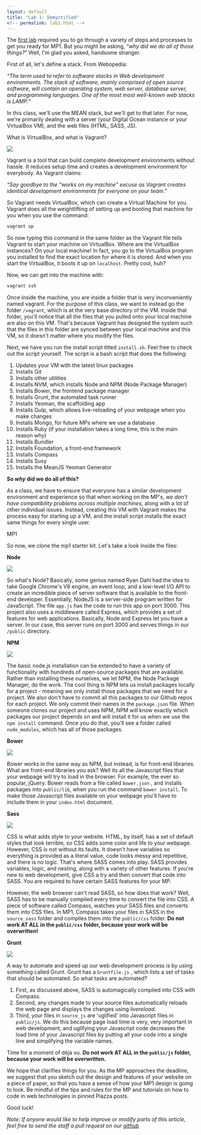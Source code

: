 ```yaml
---
layout: default
title: "Lab 1: Demystified"
<!-- permalink: lab1.html -->
---
```


The [first lab](https://uiuc-web-programming.github.io/fa2016/Lab-1g) required you to go through a variety of steps and processes to get you ready for MP1. But you might be asking, “_why did we do all of those things?_” Well, I'm glad you asked, handsome stranger.

First of all, let's define a stack. From Webopedia:

*“The term used to refer to software stacks in Web development environments. The stack of software, mainly comprised of open source software, will contain an operating system, web server, database server, and programming languages. One of the most most well-known web stacks is LAMP.”*

In this class, we'll use the MEAN stack, but we'll get to that later. For now, we're primarily dealing with a server (your Digital Ocean instance or your VirtualBox VM), and the web files (HTML, SASS, JS).

<span class="section-heading">What is VirtualBox, and what is Vagrant?</span>

<img src="https://upload.wikimedia.org/wikipedia/commons/8/87/Vagrant.png" class="demystified-images">

Vagrant is a tool that can build complete development environments without hassle. It reduces setup time and creates a development environment for everybody. As Vagrant claims:

*“Say goodbye to the "works on my machine" excuse as Vagrant creates identical development environments for everyone on your team.”*

So Vagrant needs VirtualBox, which can create a Virtual Machine for you. Vagrant does all the weightlifting of setting up and booting that machine for you when you use the command:

```bash
vagrant up
```


So now typing this command in the same folder as the Vagrant file tells Vagrant to start your machine on VirtualBox. Where are the VirtualBox instances? On your local machine! In fact, you go to the VirtualBox program you installed to find the exact location for where it is stored. And when you start the VirtualBox, it boots it up on ```localhost```. Pretty cool, huh?

Now, we can get into the machine with:

```bash
vagrant ssh
```


Once inside the machine, you are inside a folder that is very inconveniently named vagrant. For the purpose of this class, we want to instead go the folder ```/vagrant```, which is at the very base directory of the VM. Inside that folder, you'll notice that all the files that you pulled onto your local machine are also on this VM. That's because Vagrant has designed the system such that the files in this folder are synced between your local machine and this VM, so it doesn't matter where you modify the files.

Next, we have you run the install script titled ```install.sh```. Feel free to check out the script yourself. The script is a bash script that does the following:

1. Updates your VM with the latest linux packages
2. Installs Git
3. Installs other utilities
4. Installs NVM, which installs Node and NPM (Node Package Manager)
5. Installs Bower, the frontend package manager
6. Installs Grunt, the automated task runner
7. Installs Yeoman, the scaffolding app
8. Installs Gulp, which allows live-reloading of your webpage when you make changes
9. Installs Mongo, for future MPs where we use a database
10. Installs Ruby (if your installation takes a long time, this is the main reason why)
11. Installs Bundler
12. Installs Foundation, a front-end framework
13. Installs Compass
14. Installs Susy
15. Installs the MeanJS Yeoman Generator

**So *why* did we do all of this?**

As a class, we have to ensure that everyone has a similar development environment and experience so that when working on the MP's, _we don't have compatibility problems across multiple machines,_ along with a lot of other individual issues. Instead, creating this VM with Vagrant makes the process easy for starting up a VM, and the install script installs the exact same things for every single user.

<span class="section-heading">MP1</span>

So now, we clone the mp1 starter kit. Let's take a look inside the files:

**Node**

<img src="http://dab1nmslvvntp.cloudfront.net/wp-content/uploads/2015/07/1436439824nodejs-logo.png" class="demystified-images">

So what's Node? Basically, some genius named Ryan Dahl had the idea to take Google Chrome's V8 engine, an event loop, and a low-level I/O API to create an incredible piece of server software that is available to the front-end developer. Essentially, NodeJS is a server-side program written for JavaScript. The file ```app.js``` has the code to run this app on port 3000. This project also uses a middleware called Express, which provides a set of features for web applications. Basically, Node and Express let you have a server. In our case, this server runs on port 3000 and serves things in our ```/public``` directory.

**NPM**

<img src="https://www.npmjs.com/static/images/npm-logo.svg" class="demystified-images">

The basic node.js installation can be extended to have a variety of functionality with hundreds of open-source packages that are available. Rather than installing these ourselves, we let NPM, the Node Package Manager, do the work. The cool thing is NPM lets us install packages locally for a project - meaning we only install those packages that we need for a project. We also don't have to commit all this packages to our Github repos for each project. We only commit their names in the ```package.json``` file. When someone clones our project and uses NPM, NPM will know exactly which packages our project depends on and will install it for us when we use the  ```npm install```  command. Once you do that, you'll see a folder called ```node_modules```, which has all of those packages.

**Bower**

<img src="http://bower.io/img/bower-logo.png" class="demystified-images">

Bower works in the same way as NPM, but instead, is for front-end libraries. What are front-end libraries you ask? Well its all the Javascript files that your webpage will try to load in the browser. For example, the ever so popular, jQuery. Bower reads from a file called ```bower.json``` , and installs packages into ```public/lib```, when you run the command ```bower install```.  To make those Javascript files available on your webpage you'll have to include them in your ```index.html``` document.

**Sass**

<img src="http://sass-lang.com/assets/img/styleguide/color-1c4aab2b.png" class="demystified-images">

CSS is what adds style to your website. HTML, by itself, has a set of default styles that look terrible, so CSS adds some color and life to your webpage. However, CSS is not without its faults. It doesn't have variables so everything is provided as a literal value, code looks messy and repetitive, and there is no logic.  That's where SASS comes into play. SASS provides variables, logic, and nesting, along with a variety of other features. If you're new to web development, give CSS a try and then convert that code into SASS. You are required to have certain SASS features for your MP.

However, the web browser can't read SASS, so how does that work? Well, SASS has to be manually compiled every time to convert the file into CSS. A piece of software called Compass, watches your SASS files and converts them into CSS files. In MP1, Compass takes your files in SASS in the ```source_sass``` folder and compiles them into the ```public/css``` folder. **Do not work AT ALL in the ```public/css``` folder, because your work will be overwritten!**

**Grunt**

<img src="http://www.dancourse.co.uk/wp-content/uploads/2014/03/grunt-logo.png" class="demystified-images">

A way to automate and speed up our web development process is by using something called Grunt. Grunt has a ```Gruntfile.js``` , which lists a set of tasks that should be automated. So what tasks are automated?

1. First, as discussed above, SASS is automagically compiled into CSS with Compass.
2. Second, any changes made to your source files automatically reloads the web page and displays the changes using *livereload*.
3. Third, your files in ```source_js``` are 'uglified' into Javascript files in ```public/js```. We do this because page load time is very, very important in web development, and uglifying your Javascript code decreases the load time of your Javascript files by putting all your code into a single line and simplifying the variable names.

Time for a moment of déjà vu. **Do not work AT ALL in the ```public/js``` folder, because your work will be overwritten.**

We hope that clarifies things for you. As the MP approaches the deadline, we suggest that you sketch out the design and features of your website on a piece of paper, so that you have a sense of how your MP1 design is going to look. Be mindful of the tips and rules for the MP and tutorials on how to code in web technologies in pinned Piazza posts.

Good luck!

*Note: If anyone would like to help improve or modify parts of this article, feel free to send the staff a pull request on our [github](https://github.com/uiuc-web-programming/sp2016)*
